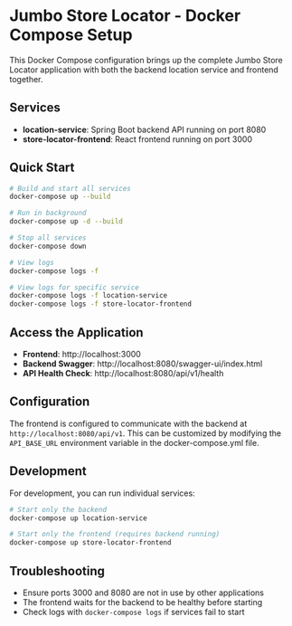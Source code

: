 # Jumbo Store Locator - Docker Compose Setup

This Docker Compose configuration brings up the complete Jumbo Store Locator application with both the backend location service and frontend together.

## Services

- **location-service**: Spring Boot backend API running on port 8080
- **store-locator-frontend**: React frontend running on port 3000

## Quick Start

```bash
# Build and start all services
docker-compose up --build

# Run in background
docker-compose up -d --build

# Stop all services
docker-compose down

# View logs
docker-compose logs -f

# View logs for specific service
docker-compose logs -f location-service
docker-compose logs -f store-locator-frontend
```

## Access the Application

- **Frontend**: http://localhost:3000
- **Backend Swagger**: http://localhost:8080/swagger-ui/index.html
- **API Health Check**: http://localhost:8080/api/v1/health

## Configuration

The frontend is configured to communicate with the backend at `http://localhost:8080/api/v1`. This can be customized by modifying the `API_BASE_URL` environment variable in the docker-compose.yml file.

## Development

For development, you can run individual services:

```bash
# Start only the backend
docker-compose up location-service

# Start only the frontend (requires backend running)
docker-compose up store-locator-frontend
```

## Troubleshooting

- Ensure ports 3000 and 8080 are not in use by other applications
- The frontend waits for the backend to be healthy before starting
- Check logs with `docker-compose logs` if services fail to start
